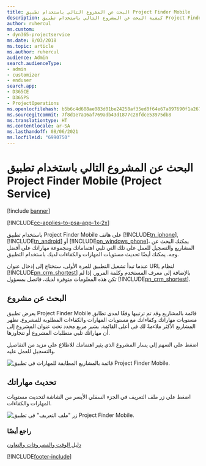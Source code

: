 ```yaml
---
title: البحث عن المشروع التالي باستخدام تطبيق Project Finder Mobile
description: كيفية البحث عن المشروع التالي باستخدام تطبيق Project Finder Mobile لـ Project Service
author: ruhercul
ms.custom:
- dyn365-projectservice
ms.date: 8/03/2018
ms.topic: article
ms.author: ruhercul
audience: Admin
search.audienceType:
- admin
- customizer
- enduser
search.app:
- D365CE
- D365PS
- ProjectOperations
ms.openlocfilehash: b5b6c4d608ae083d01be24258af35ed8f64e67a897690f1a2678f76b8befdcb1
ms.sourcegitcommit: 7f8d1e7a16af769adb43d1877c28fdce53975db8
ms.translationtype: HT
ms.contentlocale: ar-SA
ms.lasthandoff: 08/06/2021
ms.locfileid: "6990750"
---
```

# <a name="find-your-next-project-with-the-project-finder-mobile-app-project-service"></a>البحث عن المشروع التالي باستخدام تطبيق Project Finder Mobile‏ (Project Service)

[!include [banner](../includes/psa-now-project-operations.md)]

[!INCLUDE[cc-applies-to-psa-app-1x-2x](../includes/cc-applies-to-psa-app-1x-2x.md)]

باستخدام تطبيق Project Finder Mobile على هاتف [!INCLUDE[tn_iphone](../includes/tn-iphone.md)], [!INCLUDE[tn_android](../includes/tn-android.md)] أو [!INCLUDE[pn_windows_phone](../includes/pn-windows-phone.md)]، يمكنك البحث عن المشاريع والتسجيل للعمل على تلك التي تلبي اهتماماتك ومجموعة مهاراتك على أفضل وجه. يمكنك أيضًا تحديث مستويات المهارات والكفاءات لديك باستخدام التطبيق.  
  
 عندما تبدأ تشغيل التطبيق للمرة الأولى، ستحتاج إلى إدخال عنوان URL لنظام [!INCLUDE[pn_crm_shortest](../includes/pn-crm-shortest.md)] بالإضافة إلى معرف المستخدم وكلمة المرور. إذا لم تكن هذه المعلومات متوفرة لديك، فاتصل بمسؤول [!INCLUDE[pn_crm_shortest](../includes/pn-crm-shortest.md)].  
  
## <a name="find-a-project"></a>البحث عن مشروع  
 يعرض تطبيق Project Finder Mobile‬‬ قائمة بالمشاريع وقد تم ترتيبها وفقًا لمدى تطابق مستويات مهاراتك وكفاءاتك مع مستويات المهارات والكفاءات المطلوبة للمشروع. تظهر المشاريع الأكثر ملاءمةً لك في أعلى القائمة. يشير مربع محدد تحت عنوان المشروع إلى أن مهاراتك تلبي متطلبات المشروع أو تتجاوزها.  
  
 اضغط على السهم إلى يسار المشروع الذي يثير اهتمامك للاطلاع على مزيد من التفاصيل والتسجيل للعمل عليه.  
  
 ![قائمة بالمشاريع المطابقة للمهارات في تطبيق Project Finder Mobile.](../psa/media/project-service-project-finder-list.png "قائمة بالمشاريع المطابقة للمهارات في تطبيق الأجهزة المحمولة &quot;أداة البحث عن مشروعات&quot;")  
  
## <a name="update-your-skills"></a>تحديث مهاراتك  
 اضغط على زر ملف التعريف في الجزء السفلي الأيسر من الشاشة لتحديث مستويات المهارات والكفاءات.  
  
 ![زر "ملف التعريف" في تطبيق Project Finder Mobile.](../psa/media/project-service-project-finder-profile.png "زر &quot;ملف التعريف&quot; في تطبيق الأجهزة المحمولة &quot;أداة البحث عن مشروعات&quot;‬")  
  
### <a name="see-also"></a>راجع أيضًا  
 [دليل الوقت والمصروفات والتعاون](../psa/time-expense-collaboration-guide.md)


[!INCLUDE[footer-include](../includes/footer-banner.md)]